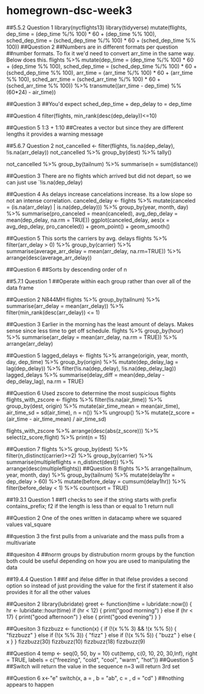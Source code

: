 # homegrown-dsc-week3
##5.5.2 Question 1
library(nycflights13)
library(tidyverse)
mutate(flights,
       dep_time = (dep_time %/% 100) * 60 + (dep_time %% 100),
       sched_dep_time = (sched_dep_time %/% 100) * 60 + (sched_dep_time %% 100))
##Question 2
##Numbers are in different formats per question
##number formats. To fix it we'd need to convert arr_time in the same way. Below does this. 
flights %>% 
  mutate(dep_time = (dep_time %/% 100) * 60 + (dep_time %% 100),
         sched_dep_time = (sched_dep_time %/% 100) * 60 + (sched_dep_time %% 100),
         arr_time = (arr_time %/% 100) * 60 + (arr_time %% 100),
         sched_arr_time = (sched_arr_time %/% 100) * 60 + (sched_arr_time %% 100)) %>%
  transmute((arr_time - dep_time) %% (60*24) - air_time))

##Question 3
##You'd expect sched_dep_time + dep_delay to = dep_time

##Question 4
filter(flights, min_rank(desc(dep_delay))<=10)

##Question 5
1:3 + 1:10
##Creates a vector but since they are different lengths it provides a warning message 

##5.6.7 Question 2
not_cancelled <- filter(flights, !is.na(dep_delay), !is.na(arr_delay))
not_cancelled %>%
  group_by(dest) %>%
  tally()

not_cancelled %>%
  group_by(tailnum) %>%
  summarise(n = sum(distance))

##Question 3 There are no flights which arrived but did not depart, so we can just use `!is.na(dep_delay)

##Question 4 As delays increase cancelations increase. Its a low slope so not an intense correlation. 
canceled_delay <-
  flights %>%
  mutate(canceled = (is.na(arr_delay) | is.na(dep_delay))) %>%
  group_by(year, month, day) %>%
  summarise(pro_canceled = mean(canceled),
            avg_dep_delay = mean(dep_delay, na.rm = TRUE))
ggplot(canceled_delay, aes(x = avg_dep_delay, pro_canceled)) +
  geom_point() +
  geom_smooth()

##Question 5 This sorts the carriers by avg. delays
flights %>%
  filter(arr_delay > 0) %>%
  group_by(carrier) %>%
  summarise(average_arr_delay = mean(arr_delay, na.rm=TRUE)) %>%
  arrange(desc(average_arr_delay))

##Question 6
##Sorts by descending order of n

##5.7.1 Question 1 
##Operate within each group rather than over all of the data frame 

##Question 2 N844MH
flights %>%
  group_by(tailnum) %>%
  summarise(arr_delay = mean(arr_delay)) %>%
  filter(min_rank(desc(arr_delay)) <= 1)

##Question 3 Earlier in the morning has the least amount of delays. Makes sense since less time to get off schedule.
flights %>%
  group_by(hour) %>%
  summarise(arr_delay = mean(arr_delay, na.rm = TRUE)) %>%
  arrange(arr_delay)

##Question 5
lagged_delays <- flights %>%
  arrange(origin, year, month, day, dep_time) %>%
  group_by(origin) %>%
  mutate(dep_delay_lag = lag(dep_delay)) %>%
  filter(!is.na(dep_delay), !is.na(dep_delay_lag))
lagged_delays %>%
  summarise(delay_diff = mean(dep_delay - dep_delay_lag), na.rm = TRUE)

##Question 6 Used zscore to determine the most suspicious flights 
flights_with_zscore <- flights %>%
  filter(!is.na(air_time)) %>%
  group_by(dest, origin) %>%
  mutate(air_time_mean = mean(air_time),
         air_time_sd = sd(air_time),
         n = n()) %>%
  ungroup() %>%
  mutate(z_score = (air_time - air_time_mean) / air_time_sd)

flights_with_zscore %>%
  arrange(desc(abs(z_score))) %>%
  select(z_score,flight) %>%
  print(n = 15)

##Question 7
flights %>%
  group_by(dest) %>%
  filter(n_distinct(carrier)>=2) %>%
  group_by(carrier) %>%
  summarise(multipleflights = n_distinct(dest)) %>%
  arrange(desc(multipleflights))
##Question 8
flights %>%
  arrange(tailnum, year, month, day) %>%
  group_by(tailnum) %>%
  mutate(delay1hr = dep_delay > 60) %>%
  mutate(before_delay = cumsum(delay1hr)) %>%
  filter(before_delay < 1) %>%
  count(sort = TRUE)

##19.3.1 Question 1
##f1 checks to see if the string starts with prefix contains_prefix; f2 if the length is less than or equal to 1 return null 

##Question 2 One of the ones written in datacamp where we squared values val_square

##question 3 the first pulls from a univariate and the mass pulls from a multivariate

##quesiton 4
##norm groups by distrubution rnorm groups by the function both could be useful depending on how you are used to manipulating the data 

##19.4.4 Question 1 
##if and ifelse differ in that ifelse provides a second option so instead of just providing the value for the first if statement it also provides it for all the other values 

##Quesiton 2
library(lubridate)
greet <- function(time = lubridate::now()) {
  hr <- lubridate::hour(time)
  if (hr < 12) {
    print("good morning")
  } else if (hr < 17) {
    print("good afternoon")
  } else {
    print("good evening")
  }
}

##Quesiton 3
fizzbuzz <- function(x) {
  if (!(x %% 3) && !(x %% 5)) {
    "fizzbuzz"
  } else if (!(x %% 3)) {
    "fizz"
  } else if (!(x %% 5)) {
    "buzz"
  } else {
    x
  }
}
fizzbuzz(30)
fizzbuzz(10)
fizzbuzz(18)
fizzbuzz(9)

##Question 4
temp <- seq(0, 50, by = 10)
cut(temp, c(0, 10, 20, 30,Inf), right = TRUE,
    labels = c("freezing", "cold", "cool", "warm", "hot"))
##Question 5
##Switch will return the value in the sequence n=3 will return 3rd set 

##Question 6
x<-"e"
switch(x, 
       a = ,
       b = "ab",
       c = ,
       d = "cd"
)
##nothing appears to happen 
